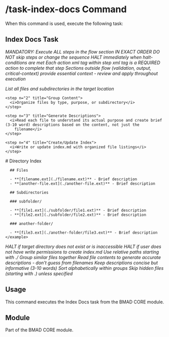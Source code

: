# /task-index-docs Command

When this command is used, execute the following task:

## Index Docs Task

<task id="bmad/core/tasks/index-docs" name="Index Docs"
  description="Generates or updates an index.md of all documents in the specified directory" webskip="true" standalone="true">
  <llm critical="true">
    <i>MANDATORY: Execute ALL steps in the flow section IN EXACT ORDER</i>
    <i>DO NOT skip steps or change the sequence</i>
    <i>HALT immediately when halt-conditions are met</i>
    <i>Each action xml tag within step xml tag is a REQUIRED action to complete that step</i>
    <i>Sections outside flow (validation, output, critical-context) provide essential context - review and apply throughout execution</i>
  </llm>

  <flow>
    <step n="1" title="Scan Directory">
      <i>List all files and subdirectories in the target location</i>
    </step>

    <step n="2" title="Group Content">
      <i>Organize files by type, purpose, or subdirectory</i>
    </step>

    <step n="3" title="Generate Descriptions">
      <i>Read each file to understand its actual purpose and create brief (3-10 word) descriptions based on the content, not just the
        filename</i>
    </step>

    <step n="4" title="Create/Update Index">
      <i>Write or update index.md with organized file listings</i>
    </step>
  </flow>

  <output-format>
    <example>
      # Directory Index

      ## Files

      - **[filename.ext](./filename.ext)** - Brief description
      - **[another-file.ext](./another-file.ext)** - Brief description

      ## Subdirectories

      ### subfolder/

      - **[file1.ext](./subfolder/file1.ext)** - Brief description
      - **[file2.ext](./subfolder/file2.ext)** - Brief description

      ### another-folder/

      - **[file3.ext](./another-folder/file3.ext)** - Brief description
    </example>
  </output-format>

  <halt-conditions critical="true">
    <i>HALT if target directory does not exist or is inaccessible</i>
    <i>HALT if user does not have write permissions to create index.md</i>
  </halt-conditions>

  <validation>
    <i>Use relative paths starting with ./</i>
    <i>Group similar files together</i>
    <i>Read file contents to generate accurate descriptions - don't guess from filenames</i>
    <i>Keep descriptions concise but informative (3-10 words)</i>
    <i>Sort alphabetically within groups</i>
    <i>Skip hidden files (starting with .) unless specified</i>
  </validation>
</task>

## Usage

This command executes the Index Docs task from the BMAD CORE module.

## Module

Part of the BMAD CORE module.
